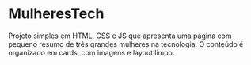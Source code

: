 # MulheresTech
Projeto simples em HTML, CSS e JS que apresenta uma página com pequeno resumo de três grandes mulheres na tecnologia. O conteúdo é organizado em cards, com imagens e layout limpo.
